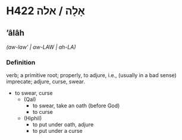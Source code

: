 # H422 אָלָה / אלה

## ʼâlâh

_(aw-law' | aw-LAW | ah-LA)_

### Definition

verb; a primitive root; properly, to adjure, i.e., (usually in a bad sense) imprecate; adjure, curse, swear.

- to swear, curse
    - (Qal)
        - to swear, take an oath (before God)
        - to curse
    - (Hiphil)
        - to put under oath, adjure
        - to put under a curse
